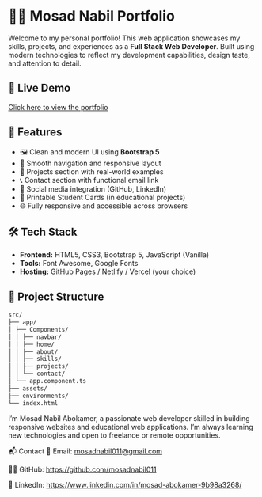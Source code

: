 # 🧑‍💻 Mosad Nabil Portfolio

Welcome to my personal portfolio! This web application showcases my skills, projects, and experiences as a **Full Stack Web Developer**. Built using modern technologies to reflect my development capabilities, design taste, and attention to detail.

## 🚀 Live Demo
[Click here to view the portfolio](https://688baebfbe5031598ebc3f48--profound-gelato-3679f2.netlify.app/)

## 📌 Features

- 🖼️ Clean and modern UI using **Bootstrap 5**
- 🔄 Smooth navigation and responsive layout
- 📂 Projects section with real-world examples
- 📞 Contact section with functional email link
- 📎 Social media integration (GitHub, LinkedIn)
- 🧾 Printable Student Cards (in educational projects)
- 🌐 Fully responsive and accessible across browsers

## 🛠️ Tech Stack

- **Frontend:** HTML5, CSS3, Bootstrap 5, JavaScript (Vanilla)
- **Tools:** Font Awesome, Google Fonts
- **Hosting:** GitHub Pages / Netlify / Vercel (your choice)

## 📁 Project Structure

```bash
src/
├── app/
│ ├── Components/
│ │ ├── navbar/
│ │ ├── home/
│ │ ├── about/
│ │ ├── skills/
│ │ ├── projects/
│ │ └── contact/
│ └── app.component.ts
├── assets/
├── environments/
└── index.html

```

I’m Mosad Nabil Abokamer, a passionate web developer skilled in building responsive websites and educational web applications. I’m always learning new technologies and open to freelance or remote opportunities.

📬 Contact
📧 Email: mosadnabil011@gmail.com

🧑‍💻 GitHub: https://github.com/mosadnabil011

💼 LinkedIn: https://www.linkedin.com/in/mosad-abokamer-9b98a3268/
